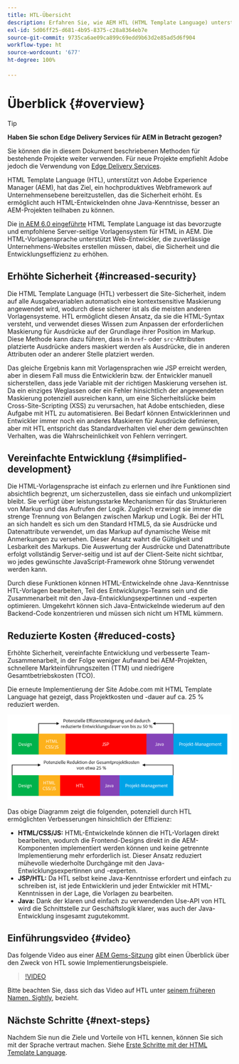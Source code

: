 ```yaml
---
title: HTL-Übersicht
description: Erfahren Sie, wie AEM HTL (HTML Template Language) unterstützt, um ein produktives Webframework auf Unternehmensebene anzubieten, das die Sicherheit erhöht. Dieses Framework ermöglicht es HTML-Entwickelnden ohne Java-Kenntnisse, besser an AEM-Projekten teilhaben zu können.
exl-id: 5d06ff25-d681-4b95-8375-c28a8364eb7e
source-git-commit: 9735ca6ae09ca899c69edd9b63d2e85ad5d6f904
workflow-type: ht
source-wordcount: '677'
ht-degree: 100%

---
```



# Überblick {#overview}

>[!TIP]
>
>**Haben Sie schon Edge Delivery Services für AEM in Betracht gezogen?**
>
>Sie können die in diesem Dokument beschriebenen Methoden für bestehende Projekte weiter verwenden. Für neue Projekte empfiehlt Adobe jedoch die Verwendung von [Edge Delivery Services](https://experienceleague.adobe.com/de/docs/experience-manager-cloud-service/content/edge-delivery/overview).

HTML Template Language (HTL), unterstützt von Adobe Experience Manager (AEM), hat das Ziel, ein hochproduktives Webframework auf Unternehmensebene bereitzustellen, das die Sicherheit erhöht. Es ermöglicht auch HTML-Entwickelnden ohne Java-Kenntnisse, besser an AEM-Projekten teilhaben zu können.

Die [in AEM 6.0 eingeführte](history.md) HTML Template Language ist das bevorzugte und empfohlene Server-seitige Vorlagensystem für HTML in AEM. Die HTML-Vorlagensprache unterstützt Web-Entwickler, die zuverlässige Unternehmens-Websites erstellen müssen, dabei, die Sicherheit und die Entwicklungseffizienz zu erhöhen.

## Erhöhte Sicherheit {#increased-security}

Die HTML Template Language (HTL) verbessert die Site-Sicherheit, indem auf alle Ausgabevariablen automatisch eine kontextsensitive Maskierung angewendet wird, wodurch diese sicherer ist als die meisten anderen Vorlagensysteme. HTL ermöglicht diesen Ansatz, da sie die HTML-Syntax versteht, und verwendet dieses Wissen zum Anpassen der erforderlichen Maskierung für Ausdrücke auf der Grundlage ihrer Position im Markup. Diese Methode kann dazu führen, dass in `href`- oder `src`-Attributen platzierte Ausdrücke anders maskiert werden als Ausdrücke, die in anderen Attributen oder an anderer Stelle platziert werden.

Das gleiche Ergebnis kann mit Vorlagensprachen wie JSP erreicht werden, aber in diesem Fall muss die Entwicklerin bzw. der Entwickler manuell sicherstellen, dass jede Variable mit der richtigen Maskierung versehen ist. Da ein einziges Weglassen oder ein Fehler hinsichtlich der angewendeten Maskierung potenziell ausreichen kann, um eine Sicherheitslücke beim Cross-Site-Scripting (XSS) zu verursachen, hat Adobe entschieden, diese Aufgabe mit HTL zu automatisieren. Bei Bedarf können Entwicklerinnen und Entwickler immer noch ein anderes Maskieren für Ausdrücke definieren, aber mit HTL entspricht das Standardverhalten viel eher dem gewünschten Verhalten, was die Wahrscheinlichkeit von Fehlern verringert.

## Vereinfachte Entwicklung {#simplified-development}

Die HTML-Vorlagensprache ist einfach zu erlernen und ihre Funktionen sind absichtlich begrenzt, um sicherzustellen, dass sie einfach und unkompliziert bleibt. Sie verfügt über leistungsstarke Mechanismen für das Strukturieren von Markup und das Aufrufen der Logik. Zugleich erzwingt sie immer die strenge Trennung von Belangen zwischen Markup und Logik. Bei der HTL an sich handelt es sich um den Standard HTML5, da sie Ausdrücke und Datenattribute verwendet, um das Markup auf dynamische Weise mit Anmerkungen zu versehen. Dieser Ansatz wahrt die Gültigkeit und Lesbarkeit des Markups. Die Auswertung der Ausdrücke und Datenattribute erfolgt vollständig Server-seitig und ist auf der Client-Seite nicht sichtbar, wo jedes gewünschte JavaScript-Framework ohne Störung verwendet werden kann. 

Durch diese Funktionen können HTML-Entwickelnde ohne Java-Kenntnisse HTL-Vorlagen bearbeiten, Teil des Entwicklungs-Teams sein und die Zusammenarbeit mit den Java-Entwicklungsexpertinnen und -experten optimieren. Umgekehrt können sich Java-Entwickelnde wiederum auf den Backend-Code konzentrieren und müssen sich nicht um HTML kümmern.

## Reduzierte Kosten {#reduced-costs}

Erhöhte Sicherheit, vereinfachte Entwicklung und verbesserte Team-Zusammenarbeit, in der Folge weniger Aufwand bei AEM-Projekten, schnellere Markteinführungszeiten (TTM) und niedrigere Gesamtbetriebskosten (TCO).

Die erneute Implementierung der Site Adobe.com mit HTML Template Language hat gezeigt, dass Projektkosten und -dauer auf ca. 25 % reduziert werden.

![Effizienzsteigerung und Kostensenkung](assets/chlimage_1.png)

Das obige Diagramm zeigt die folgenden, potenziell durch HTL ermöglichten Verbesserungen hinsichtlich der Effizienz:

* **HTML/CSS/JS:** HTML-Entwickelnde können die HTL-Vorlagen direkt bearbeiten, wodurch die Frontend-Designs direkt in die AEM-Komponenten implementiert werden können und keine getrennte Implementierung mehr erforderlich ist. Dieser Ansatz reduziert mühevolle wiederholte Durchgänge mit den Java-Entwicklungsexpertinnen und -experten.
* **JSP/HTL:** Da HTL selbst keine Java-Kenntnisse erfordert und einfach zu schreiben ist, ist jede Entwicklerin und jeder Entwickler mit HTML-Kenntnissen in der Lage, die Vorlagen zu bearbeiten.
* **Java:** Dank der klaren und einfach zu verwendenden Use-API von HTL wird die Schnittstelle zur Geschäftslogik klarer, was auch der Java-Entwicklung insgesamt zugutekommt.

## Einführungsvideo {#video}

Das folgende Video aus einer [AEM Gems-Sitzung](https://experienceleague.adobe.com/de/docs/events/experience-manager-gems-recordings/gems2014/aem-introduction-to-htl) gibt einen Überblick über den Zweck von HTL sowie Implementierungsbeispiele.

>[!VIDEO](https://video.tv.adobe.com/v/19504/?quality=9)

Bitte beachten Sie, dass sich das Video auf HTL unter [seinem früheren Namen, Sightly](history.md), bezieht.

## Nächste Schritte {#next-steps}

Nachdem Sie nun die Ziele und Vorteile von HTL kennen, können Sie sich mit der Sprache vertraut machen. Siehe [Erste Schritte mit der HTML Template Language](getting-started.md).
